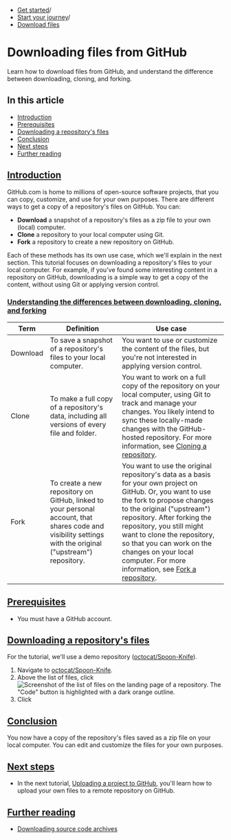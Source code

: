   * [Get started](https://docs.github.com/en/get-started "Get started")/
  * [Start your journey](https://docs.github.com/en/get-started/start-your-journey "Start your journey")/
  * [Download files](https://docs.github.com/en/get-started/start-your-journey/downloading-files-from-github "Download files")


# Downloading files from GitHub
Learn how to download files from GitHub, and understand the difference between downloading, cloning, and forking.
## In this article
  * [Introduction](https://docs.github.com/en/get-started/start-your-journey/downloading-files-from-github#introduction)
  * [Prerequisites](https://docs.github.com/en/get-started/start-your-journey/downloading-files-from-github#prerequisites)
  * [Downloading a repository's files](https://docs.github.com/en/get-started/start-your-journey/downloading-files-from-github#downloading-a-repositorys-files)
  * [Conclusion](https://docs.github.com/en/get-started/start-your-journey/downloading-files-from-github#conclusion)
  * [Next steps](https://docs.github.com/en/get-started/start-your-journey/downloading-files-from-github#next-steps)
  * [Further reading](https://docs.github.com/en/get-started/start-your-journey/downloading-files-from-github#further-reading)


## [Introduction](https://docs.github.com/en/get-started/start-your-journey/downloading-files-from-github#introduction)
GitHub.com is home to millions of open-source software projects, that you can copy, customize, and use for your own purposes.
There are different ways to get a copy of a repository's files on GitHub. You can:
  * **Download** a snapshot of a repository's files as a zip file to your own (local) computer.
  * **Clone** a repository to your local computer using Git.
  * **Fork** a repository to create a new repository on GitHub.


Each of these methods has its own use case, which we'll explain in the next section.
This tutorial focuses on downloading a repository's files to your local computer. For example, if you've found some interesting content in a repository on GitHub, downloading is a simple way to get a copy of the content, without using Git or applying version control.
### [Understanding the differences between downloading, cloning, and forking](https://docs.github.com/en/get-started/start-your-journey/downloading-files-from-github#understanding-the-differences-between-downloading-cloning-and-forking)
Term | Definition | Use case  
---|---|---  
Download | To save a snapshot of a repository's files to your local computer. | You want to use or customize the content of the files, but you're not interested in applying version control.  
Clone | To make a full copy of a repository's data, including all versions of every file and folder. | You want to work on a full copy of the repository on your local computer, using Git to track and manage your changes. You likely intend to sync these locally-made changes with the GitHub-hosted repository. For more information, see [Cloning a repository](https://docs.github.com/en/repositories/creating-and-managing-repositories/cloning-a-repository).  
Fork | To create a new repository on GitHub, linked to your personal account, that shares code and visibility settings with the original ("upstream") repository. | You want to use the original repository's data as a basis for your own project on GitHub. Or, you want to use the fork to propose changes to the original ("upstream") repository. After forking the repository, you still might want to clone the repository, so that you can work on the changes on your local computer. For more information, see [Fork a repository](https://docs.github.com/en/pull-requests/collaborating-with-pull-requests/working-with-forks/fork-a-repo).  
## [Prerequisites](https://docs.github.com/en/get-started/start-your-journey/downloading-files-from-github#prerequisites)
  * You must have a GitHub account.


## [Downloading a repository's files](https://docs.github.com/en/get-started/start-your-journey/downloading-files-from-github#downloading-a-repositorys-files)
For the tutorial, we'll use a demo repository ([octocat/Spoon-Knife](https://github.com/octocat/Spoon-Knife)).
  1. Navigate to [octocat/Spoon-Knife](https://github.com/octocat/Spoon-Knife).
  2. Above the list of files, click 
![Screenshot of the list of files on the landing page of a repository. The "Code" button is highlighted with a dark orange outline.](https://docs.github.com/assets/cb-13128/images/help/repository/code-button.png)
  3. Click 


## [Conclusion](https://docs.github.com/en/get-started/start-your-journey/downloading-files-from-github#conclusion)
You now have a copy of the repository's files saved as a zip file on your local computer. You can edit and customize the files for your own purposes.
## [Next steps](https://docs.github.com/en/get-started/start-your-journey/downloading-files-from-github#next-steps)
  * In the next tutorial, [Uploading a project to GitHub](https://docs.github.com/en/get-started/start-your-journey/uploading-a-project-to-github), you'll learn how to upload your own files to a remote repository on GitHub.


## [Further reading](https://docs.github.com/en/get-started/start-your-journey/downloading-files-from-github#further-reading)
  * [Downloading source code archives](https://docs.github.com/en/repositories/working-with-files/using-files/downloading-source-code-archives)


